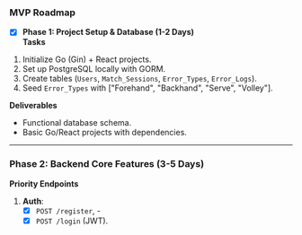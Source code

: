 ### **MVP Roadmap**  
- [x] **Phase 1: Project Setup & Database (1-2 Days)**  
**Tasks**  
1. Initialize Go (Gin) + React projects.  
2. Set up PostgreSQL locally with GORM.  
3. Create tables (`Users`, `Match_Sessions`, `Error_Types`, `Error_Logs`).  
4. Seed `Error_Types` with ["Forehand", "Backhand", "Serve", "Volley"].  

**Deliverables**  
- Functional database schema.  
- Basic Go/React projects with dependencies.  

---

### **Phase 2: Backend Core Features (3-5 Days)**  
**Priority Endpoints**  
1. **Auth**:  
   - [x] `POST /register`, -
   - [x] `POST /login` (JWT).  
